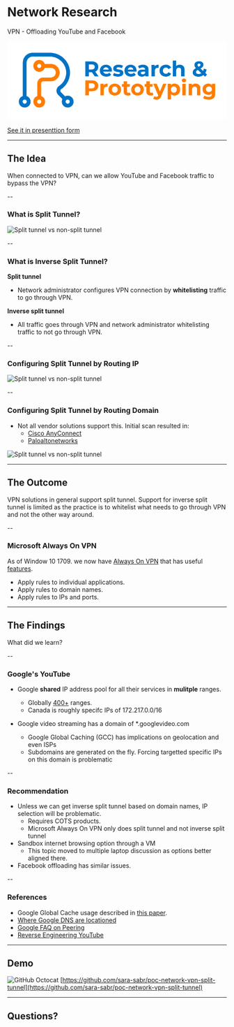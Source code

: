 # Network Research
VPN - Offloading YouTube and Facebook

![IT Research and Prototyping](https://github.com/sara-sabr/ITResearch-Prototyping/raw/master/assets/img/RP_Logo_Wordmark-EN.png)

[See it in presenttion form](https://sara-sabr.github.io/util-presentation/presentation.html?gh-scope=sara-sabr/poc-network-vpn-split-tunnel&gh-file=reports/presentation.md)

---

## The Idea

When connected to VPN, can we allow YouTube and Facebook traffic to bypass the VPN?


--

### What is Split Tunnel?

![Split tunnel vs non-split tunnel](https://github.com/sara-sabr/poc-network-vpn-split-tunnel/raw/master/reports/assets/VPN-with-and-without-split-tunneling.png)


--

### What is Inverse Split Tunnel?

**Split tunnel**
- Network administrator configures VPN connection by __whitelisting__ traffic to go through VPN.

**Inverse split tunnel**
- All traffic goes through VPN and network administrator whitelisting traffic to not go through VPN.


--

### Configuring Split Tunnel by Routing IP

![Split tunnel vs non-split tunnel](https://github.com/sara-sabr/poc-network-vpn-split-tunnel/raw/master/reports/assets/routing-ip.png)


--

### Configuring Split Tunnel by Routing Domain

- Not all vendor solutions support this. Initial scan resulted in:
    - [Cisco AnyConnect](https://www.cisco.com/c/en/us/td/docs/security/asa/asa91/asdm71/vpn/asdm_71_vpn_config/vpn_asdm_dap.html#15525)
    - [Paloaltonetworks](https://docs.paloaltonetworks.com/pan-os/8-1/pan-os-new-features/globalprotect-features/split-tunnel-for-public-applications#)

![Split tunnel vs non-split tunnel](https://github.com/sara-sabr/poc-network-vpn-split-tunnel/raw/master/reports/assets/routing-domain.png)


---

## The Outcome

 VPN solutions in general support split tunnel. Support for inverse split tunnel is limited as the practice is to whitelist what needs to go through VPN and not the other way around.


--

### Microsoft Always On VPN

 As of Window 10 1709. we now have [Always On VPN](https://docs.microsoft.com/en-us/windows-server/remote/remote-access/vpn/always-on-vpn/always-on-vpn-technology-overview) that has useful [features](https://docs.microsoft.com/en-us/windows-server/remote/remote-access/vpn/vpn-map-da).
 - Apply rules to individual applications.
 - Apply rules to domain names.
 - Apply rules to IPs and ports.


---

## The Findings

What did we learn?

--

### Google's YouTube

- Google **shared** IP address pool for all their services in **mulitple** ranges.
    - Globally [400+](https://bgp.he.net/AS15169#_prefixes) ranges.
    - Canada is roughly specifc IPs of 172.217.0.0/16
        
- Google video streaming has a domain of *.googlevideo.com
    - Google Global Caching (GCC) has implications on geolocation and even ISPs
    - Subdomains are generated on the fly. Forcing targetted specific IPs on this domain is problematic 

--

### Recommendation

- Unless we can get inverse split tunnel based on domain names, IP selection will be problematic.
    - Requires COTS products.
    - Microsoft Always On VPN only does split tunnel and not inverse split tunnel
- Sandbox internet browsing option through a VM
    - This topic moved to multiple laptop discussion as options better aligned there.
- Facebook offloading has similar issues.


--

### References 

- Google Global Cache usage described in [this paper](https://vaibhavbajpai.com/documents/papers/proceedings/youtube-load-balancing-pam-2018.pdf).
- [Where Google DNS are locationed](https://developers.google.com/speed/public-dns/faq#locations)
- [Google FAQ on Peering](https://peering.google.com/#/learn-more/faq)
- [Reverse Engineering YouTube](https://tyrrrz.me/Blog/Reverse-engineering-YouTube)


---

## Demo

![GitHub Octocat](https://github.githubassets.com/images/modules/logos_page/Octocat.png)
[https://github.com/sara-sabr/poc-network-vpn-split-tunnel](https://github.com/sara-sabr/poc-network-vpn-split-tunnel)


---

## Questions?
